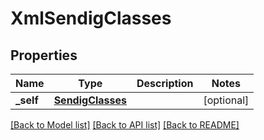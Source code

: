 # XmlSendigClasses

## Properties
Name | Type | Description | Notes
------------ | ------------- | ------------- | -------------
**_self** | [**SendigClasses**](SendigClasses.md) |  | [optional] 

[[Back to Model list]](../README.md#documentation-for-models) [[Back to API list]](../README.md#documentation-for-api-endpoints) [[Back to README]](../README.md)


